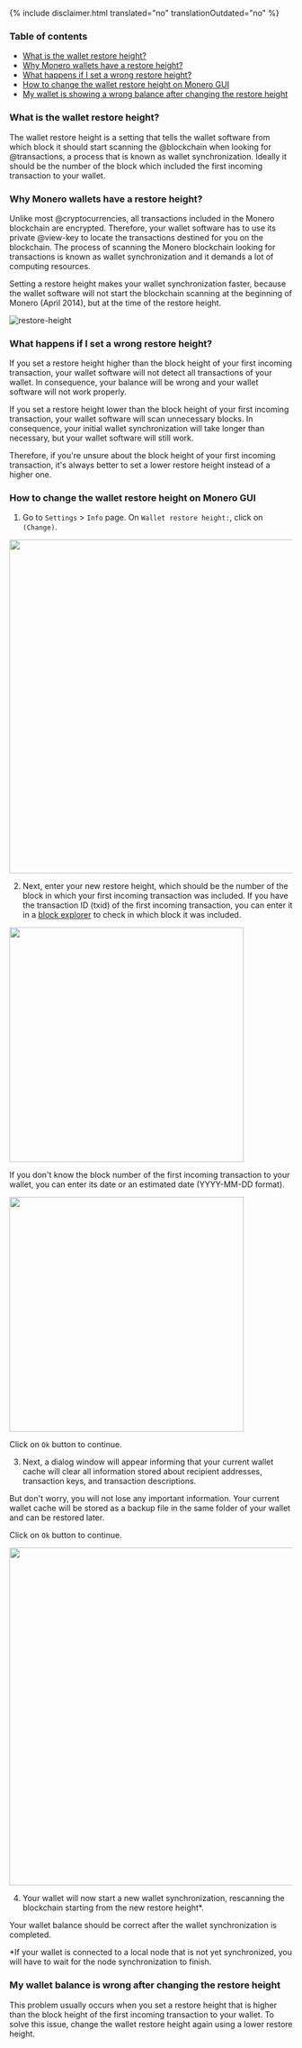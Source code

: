 {% include disclaimer.html translated="no" translationOutdated="no" %}

### Table of contents

- [What is the wallet restore height?](#what-is-the-wallet-restore-height)
- [Why Monero wallets have a restore
  height?](#why-monero-wallets-have-a-restore-height)
- [What happens if I set a wrong restore
  height?](#what-happens-if-i-set-a-wrong-restore-height)
- [How to change the wallet restore height on Monero
  GUI](#how-to-change-the-wallet-restore-height-on-monero-gui)
- [My wallet is showing a wrong balance after changing the restore
  height](#my-wallet-balance-is-wrong-after-changing-the-restore-height)

### What is the wallet restore height?

The wallet restore height is a setting that tells the wallet software from
which block it should start scanning the @blockchain when looking for
@transactions, a process that is known as wallet synchronization. Ideally it
should be the number of the block which included the first incoming
transaction to your wallet.

### Why Monero wallets have a restore height?

Unlike most @cryptocurrencies, all transactions included in the Monero
blockchain are encrypted. Therefore, your wallet software has to use its
private @view-key to locate the transactions destined for you on the
blockchain. The process of scanning the Monero blockchain looking for
transactions is known as wallet synchronization and it demands a lot of
computing resources.

Setting a restore height makes your wallet synchronization faster, because
the wallet software will not start the blockchain scanning at the beginning
of Monero (April 2014), but at the time of the restore height.

![restore-height](/img/resources/user-guides/en/change_restore_height/restore-height.png)

### What happens if I set a wrong restore height?

If you set a restore height higher than the block height of your first
incoming transaction, your wallet software will not detect all transactions
of your wallet. In consequence, your balance will be wrong and your wallet
software will not work properly.

If you set a restore height lower than the block height of your first
incoming transaction, your wallet software will scan unnecessary blocks. In
consequence, your initial wallet synchronization will take longer than
necessary, but your wallet software will still work.

Therefore, if you're unsure about the block height of your first incoming
transaction, it's always better to set a lower restore height instead of a
higher one.

### How to change the wallet restore height on Monero GUI

1) Go to `Settings` > `Info` page. On `Wallet restore height:`, click on
   `(Change)`.

<img src="/img/resources/user-guides/en/change_restore_height/change_wallet_restore_height.png" style="width: 593px;"/>

2) Next, enter your new restore height, which should be the number of the
   block in which your first incoming transaction was included. If you have
   the transaction ID (txid) of the first incoming transaction, you can
   enter it in a [block explorer]({{site.baseurl}}/resources/tools/) to
   check in which block it was included.

<img src="/img/resources/user-guides/en/change_restore_height/set_new_restore_height-height.png" style="width: 417px;"/>

If you don't know the block number of the first incoming transaction to your
wallet, you can enter its date or an estimated date (YYYY-MM-DD format).

<img src="/img/resources/user-guides/en/change_restore_height/set_new_restore_height-date.png" style="width: 417px;"/>

Click on `Ok` button to continue.

3) Next, a dialog window will appear informing that your current wallet
   cache will clear all information stored about recipient addresses,
   transaction keys, and transaction descriptions.

But don't worry, you will not lose any important information. Your current
wallet cache will be stored as a backup file in the same folder of your
wallet and can be restored later.

Click on `Ok` button to continue.

<img src="/img/resources/user-guides/en/change_restore_height/rescan_wallet_cache.png" style="width: 600px;"/>

4) Your wallet will now start a new wallet synchronization, rescanning the
   blockchain starting from the new restore height*.

Your wallet balance should be correct after the wallet synchronization is
completed.

*If your wallet is connected to a local node that is not yet synchronized, you will have to wait for the node synchronization to finish.

### My wallet balance is wrong after changing the restore height

This problem usually occurs when you set a restore height that is higher
than the block height of the first incoming transaction to your wallet. To
solve this issue, change the wallet restore height again using a lower
restore height.
